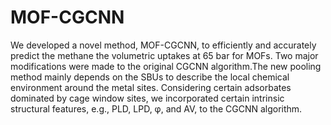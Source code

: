 # MOF-CGCNN
We developed a novel method, MOF-CGCNN, to efficiently and accurately predict the methane the volumetric uptakes at 65 bar for MOFs. Two major modifications were made to the original CGCNN algorithm.The new pooling method mainly depends on the SBUs to describe the local chemical environment around the metal sites. Considering certain adsorbates dominated by cage window sites, we incorporated certain intrinsic structural features, e.g., PLD, LPD, φ, and AV, to the CGCNN algorithm.
